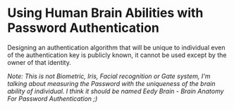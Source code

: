 # Using Human Brain Abilities with Password Authentication
Designing an authentication algorithm that will be unique to individual even of the authentication key is publicly known, it cannot be used except by the owner of that identity.

*Note: This is not Biometric, Iris, Facial recognition or Gate system, I'm talking about measuring the Password with the uniqueness of the brain ability of individual.*
*I think it should be named Eedy Brain - Brain Anatomy For Password Authentication ;)*
